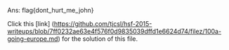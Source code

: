 Ans: flag{dont_hurt_me_john}

Click this [link] (https://github.com/tjcsl/hsf-2015-writeups/blob/7ff0232ae63e4f576f0d9835039dffd1e6624d74/filez/100a-going-europe.md) for the solution of this file.
